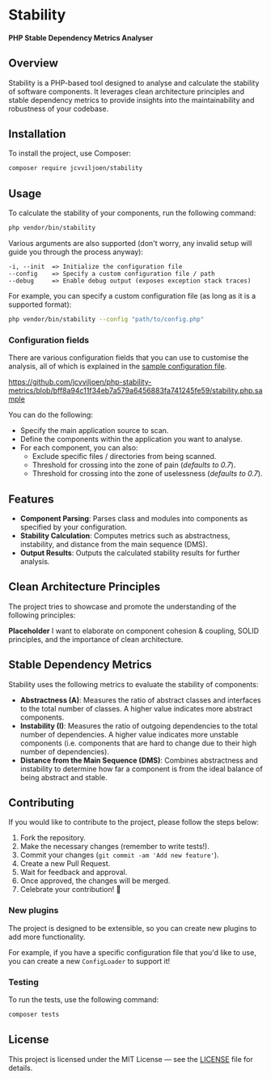 # Stability
#### PHP Stable Dependency Metrics Analyser

## Overview

Stability is a PHP-based tool designed to analyse and calculate the stability of software components.
It leverages clean architecture principles and stable dependency metrics to provide insights into the maintainability and robustness of your codebase.

## Installation

To install the project, use Composer:

```bash
composer require jcvviljoen/stability
```

## Usage

To calculate the stability of your components, run the following command:

```bash
php vendor/bin/stability
```

Various arguments are also supported (don't worry, any invalid setup will guide you through the process anyway):

```
-i, --init  => Initialize the configuration file
--config    => Specify a custom configuration file / path
--debug     => Enable debug output (exposes exception stack traces)
```

For example, you can specify a custom configuration file (as long as it is a supported format):

```bash
php vendor/bin/stability --config "path/to/config.php"
```

### Configuration fields

There are various configuration fields that you can use to customise the analysis,
all of which is explained in the [sample configuration file](stability.php.sample).

https://github.com/jcvviljoen/php-stability-metrics/blob/bff8a94c11f34eb7a579a6456883fa741245fe59/stability.php.sample

You can do the following:
- Specify the main application source to scan.
- Define the components within the application you want to analyse.
- For each component, you can also:
  - Exclude specific files / directories from being scanned.
  - Threshold for crossing into the zone of pain (_defaults to 0.7_).
  - Threshold for crossing into the zone of uselessness (_defaults to 0.7_).

## Features

- **Component Parsing**: Parses class and modules into components as specified by your configuration.
- **Stability Calculation**: Computes metrics such as abstractness, instability, and distance from the main sequence (DMS).
- **Output Results**: Outputs the calculated stability results for further analysis.

## Clean Architecture Principles

The project tries to showcase and promote the understanding of the following principles:

**Placeholder** I want to elaborate on component cohesion & coupling, SOLID principles, and the importance of clean architecture.

## Stable Dependency Metrics

Stability uses the following metrics to evaluate the stability of components:

- **Abstractness (A)**: Measures the ratio of abstract classes and interfaces to the total number of classes. A higher value indicates more abstract components.
- **Instability (I)**: Measures the ratio of outgoing dependencies to the total number of dependencies. A higher 
  value indicates more unstable components (i.e. components that are hard to change due to their high number of dependencies).
- **Distance from the Main Sequence (DMS)**: Combines abstractness and instability to determine how far a component is from the ideal balance of being abstract and stable.


## Contributing

If you would like to contribute to the project, please follow the steps below:

1. Fork the repository.
2. Make the necessary changes (remember to write tests!). 
3. Commit your changes (`git commit -am 'Add new feature'`). 
4. Create a new Pull Request. 
5. Wait for feedback and approval. 
6. Once approved, the changes will be merged. 
7. Celebrate your contribution! 🎉

### New plugins

The project is designed to be extensible, so you can create new plugins to add more functionality.

For example, if you have a specific configuration file that you'd like to use,
you can create a new `ConfigLoader` to support it!

### Testing

To run the tests, use the following command:

```bash
composer tests
```

## License

This project is licensed under the MIT License — see the [LICENSE](LICENSE) file for details.
